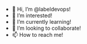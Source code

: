 - 👋 Hi, I’m @labeldevops!
- 👀 I’m interested!
- 🌱 I’m currently learning!
- 💞️ I’m looking to collaborate!
- 📫 How to reach me!

<!---
labeldevops/labeldevops is a ✨ special ✨ repository because its `README.md` (this file) appears on your GitHub profile.
You can click the Preview link to take a look at your changes.
--->
